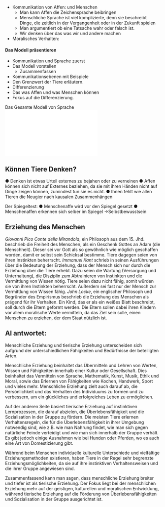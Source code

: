 

- Kommunikation von Affen: und Menschen
	- Man kann Affen die Zeichensprache beibringen
	- Menschliche Sprache ist viel komplizierte, denn sie beschreibt Dinge, die zeitlich in der Vergangenheit oder in der Zukunft spielen
	- Man argumentiert ob eine Tatsache wahr oder falsch ist.
	- Wir denken über das was wir und andere machen
- Moralisches Verhalten:


#### Das Modell präsentieren 
- Kommunikation und Sprache zuerst 
- Das Modell vorstellen
	- Zusammenfassen
- Kommunikationsebenen mit Beispiele
- Den Grenzwert der Tiere erläutern.
- Differenzierung
- Das was Affen und was Menschen können
- Fokus auf die Differenzierung.


 Das Gesamte Modell von Sprache
![Das Modell der Sprache](./Kommunikationsmodell.md)

## Können Tiere Denken?

● Denken ist etwas Urteil externes zu bejahen oder zu verneinen
● Affen können sich nicht auf Externes beziehen, da sie mit ihren Händen nicht auf Dinge zeigen können, zumindest tun sie es nicht.
● Ihnen fehlt wie allen Tieren die Neugier nach kausalen Zusammenhängen 

Der Spiegeltest:
● Menschenaffe wird vor den Spiegel gesetzt
● Menschenaffen erkennen sich selber im Spiegel →Selbstbewusstsein


## Erziehung des Menschen

*Giovanni Pico Conte della Mirandola*, ein Philosoph aus dem 15. Jhd. beschrieb die Freiheit des Menschen, als ein Geschenk Gottes an Adam (die Menschheit). Dieser sei vor Gott als so gewöhnlich wie möglich geschaffen worden, damit er selbst sein Schicksal bestimme. Tiere dagegen seien von ihren Instinkten beherrscht. 
*Immanuel Kant* schrieb in seinen Ausführungen über die Bedeutung der Erziehung, dass der Mensch sich nur durch die Erziehung über die Tiere erhebt. Dazu seien die Wartung (Versorgung und Unterhaltung), die Disziplin zum Abtrainieren von Instinkten und die Vermittlung von Wissen nötig. Tiere seien dazu nicht fähig, somit würden sie von ihren Instinkten beherrscht. Außerdem sei fast nur der Mensch zur Vermittlung von Wissen fähig. 
*John Locke*, ein englischer Philosoph und Begründer des Empirismus beschrieb die Erziehung des Menschen als prägend für ihr Verhalten. Ein Kind, das er als ein weißes Blatt beschreibt, soll durch die Eltern geformt werden. Die Eltern sollen dabei ihren Kindern vor allem moralische Werte vermitteln, da das Ziel sein solle, einen Menschen zu erziehen, der dem Staat nützlich ist. 

## AI antwortet:

Menschliche Erziehung und tierische Erziehung unterscheiden sich aufgrund der unterschiedlichen Fähigkeiten und Bedürfnisse der beteiligten Arten.

Menschliche Erziehung beinhaltet das Übermitteln und Lehren von Werten, Wissen und Fähigkeiten innerhalb einer Kultur oder Gesellschaft. Dies beinhaltet das Vermitteln von Sprache, Mathematik, Kunst, Musik, Ethik und Moral, sowie das Erlernen von Fähigkeiten wie Kochen, Handwerk, Sport und vieles mehr. Menschliche Erziehung zielt auch darauf ab, die Persönlichkeit und das Verhalten des Individuums zu formen und zu verbessern, um ein glückliches und erfolgreiches Leben zu ermöglichen.

Auf der anderen Seite basiert tierische Erziehung auf instinktiven Lernprozessen, die darauf abzielen, die Überlebensfähigkeit und die Sozialisation in der Gruppe zu fördern. Die meisten Tiere erlernen Verhaltensregeln, die für die Überlebensfähigkeit in ihrer Umgebung notwendig sind, wie z.B. wie man Nahrung findet, wie man sich gegen natürliche Feinde verteidigt und wie man sich innerhalb der Gruppe verhält. Es gibt jedoch einige Ausnahmen wie bei Hunden oder Pferden, wo es auch eine Art von Domestizierung gibt.

Während beim Menschen individuelle kulturelle Unterschiede und vielfältige Erziehungsmethoden existieren, haben Tiere in der Regel sehr begrenzte Erziehungsmöglichkeiten, da sie auf ihre instinktiven Verhaltensweisen und die ihrer Gruppe angewiesen sind.

Zusammenfassend kann man sagen, dass menschliche Erziehung breiter und tiefer ist als tierische Erziehung. Der Fokus liegt bei der menschlichen Erziehung mehr auf der geistigen, kulturellen und moralischen Entwicklung, während tierische Erziehung auf die Förderung von Überlebensfähigkeiten und Sozialisation in der Gruppe ausgerichtet ist.